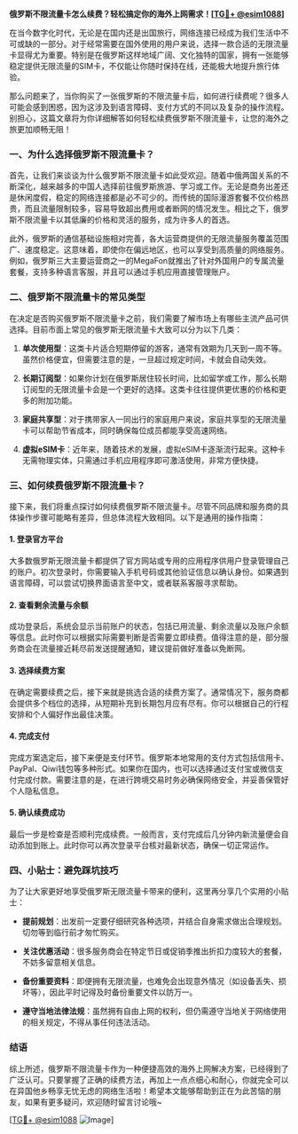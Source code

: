 **俄罗斯不限流量卡怎么续费？轻松搞定你的海外上网需求！[[TG💪+ @esim1088](https://t.me/s/esim1088)]**

在当今数字化时代，无论是在国内还是出国旅行，网络连接已经成为我们生活中不可或缺的一部分。对于经常需要在国外使用的用户来说，选择一款合适的无限流量卡显得尤为重要。特别是在俄罗斯这样地域广阔、文化独特的国家，拥有一张能够稳定提供无限流量的SIM卡，不仅能让你随时保持在线，还能极大地提升旅行体验。

那么问题来了，当你购买了一张俄罗斯的不限流量卡后，如何进行续费呢？很多人可能会感到困惑，因为这涉及到语言障碍、支付方式的不同以及复杂的操作流程。别担心，这篇文章将为你详细解答如何轻松续费俄罗斯不限流量卡，让您的海外之旅更加顺畅无阻！

### 一、为什么选择俄罗斯不限流量卡？

首先，让我们来谈谈为什么俄罗斯不限流量卡如此受欢迎。随着中俄两国关系的不断深化，越来越多的中国人选择前往俄罗斯旅游、学习或工作。无论是商务出差还是休闲度假，稳定的网络连接都是必不可少的。而传统的国际漫游套餐不仅价格昂贵，而且流量限制较多，容易导致超出费用或者断网的情况发生。相比之下，俄罗斯不限流量卡以其低廉的价格和灵活的服务，成为许多人的首选。

此外，俄罗斯的通信基础设施相对完善，各大运营商提供的无限流量服务覆盖范围广、速度稳定。这意味着，即使你在偏远地区，也可以享受到高质量的网络服务。例如，俄罗斯三大主要运营商之一的MegaFon就推出了针对外国用户的专属流量套餐，支持多种语言客服，并且可以通过手机应用直接管理账户。

### 二、俄罗斯不限流量卡的常见类型

在决定是否购买俄罗斯不限流量卡之前，我们需要了解市场上有哪些主流产品可供选择。目前市面上常见的俄罗斯无限流量卡大致可以分为以下几类：

1. **单次使用型**：这类卡片适合短期停留的游客，通常有效期为几天到一周不等。虽然价格便宜，但需要注意的是，一旦超过规定时间，卡就会自动失效。
   
2. **长期订阅型**：如果你计划在俄罗斯居住较长时间，比如留学或工作，那么长期订阅型的无限流量卡会是一个更好的选择。这类卡往往提供更优惠的价格和更多的附加功能。

3. **家庭共享型**：对于携带家人一同出行的家庭用户来说，家庭共享型的无限流量卡可以帮助节省成本，同时确保每位成员都能享受高速网络。

4. **虚拟eSIM卡**：近年来，随着技术的发展，虚拟eSIM卡逐渐流行起来。这种卡无需物理实体，只需通过手机应用程序即可激活使用，非常方便快捷。

### 三、如何续费俄罗斯不限流量卡？

接下来，我们将重点探讨如何续费俄罗斯不限流量卡。尽管不同品牌和服务商的具体操作步骤可能略有差异，但总体流程大致相同。以下是通用的操作指南：

#### 1. 登录官方平台
大多数俄罗斯无限流量卡都提供了官方网站或专用的应用程序供用户登录管理自己的账户。初次登录时，你需要输入手机号码或其他验证信息以确认身份。如果遇到语言障碍，可以尝试切换界面语言至中文，或者联系客服寻求帮助。

#### 2. 查看剩余流量与余额
成功登录后，系统会显示当前账户的状态，包括已用流量、剩余流量以及账户余额等信息。此时你可以根据实际需要判断是否需要立即续费。值得注意的是，部分服务商会在流量接近耗尽前发送提醒通知，建议提前做好准备以免断网。

#### 3. 选择续费方案
在确定需要续费之后，接下来就是挑选合适的续费方案了。通常情况下，服务商都会提供多个档位的选择，从短期补充到长期包月应有尽有。你可以根据自己的行程安排和个人偏好作出最佳决策。

#### 4. 完成支付
完成方案选定后，接下来便是支付环节。俄罗斯本地常用的支付方式包括信用卡、PayPal、Qiwi钱包等多种形式。如果你在国内，也可以选择通过支付宝或微信支付完成付款。需要注意的是，在进行跨境交易时务必确保网络安全，并妥善保管好个人隐私信息。

#### 5. 确认续费成功
最后一步是检查是否顺利完成续费。一般而言，支付完成后几分钟内新流量便会自动添加到账上。此时你可以再次登录平台核对最新状态，确保一切正常运作。

### 四、小贴士：避免踩坑技巧

为了让大家更好地享受俄罗斯无限流量卡带来的便利，这里再分享几个实用的小贴士：

- **提前规划**：出发前一定要仔细研究各种选项，并结合自身需求做出合理规划。切勿等到临行前才匆忙购买。
  
- **关注优惠活动**：很多服务商会在特定节日或促销季推出折扣力度较大的套餐，不妨多留意相关信息。
  
- **备份重要资料**：即便拥有无限流量，也难免会出现意外情况（如设备丢失、损坏等），因此平时记得及时备份重要文件以防万一。
  
- **遵守当地法律法规**：虽然拥有自由上网的权利，但仍需遵守当地关于网络使用的相关规定，不得从事任何违法活动。

### 结语

综上所述，俄罗斯不限流量卡作为一种便捷高效的海外上网解决方案，已经得到了广泛认可。只要掌握了正确的续费方法，再加上一点点细心和耐心，你就完全可以在异国他乡畅享无忧无虑的网络生活啦！希望本文能够帮助到正在为此苦恼的朋友，如果有更多疑问，欢迎随时留言讨论哦~

[[TG💪+ @esim1088](https://t.me/s/esim1088) ![Image](https://i.postimg.cc/4NQfJmqS/Snipaste-2025-05-13-00-14-12.png)]